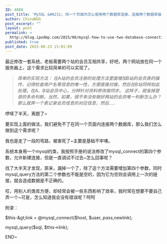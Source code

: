 ```yaml
---
ID: 4089
post_title: 'MySQL &#8211; 同一个页面内怎么使用两个数据库连接，连接两个数据库操作表'
author: ChinaBUG
post_excerpt: ""
layout: post
permalink: >
  http://blog.ipodmp.com/2015/06/mysql-how-to-use-two-database-connections-within-the-same-page-connect-the-two-database-tables.html
published: true
post_date: 2015-06-23 15:01:09
---
```

最近修改一套系统，老板需要两个站的会员互相共享，好吧，两个网站放在同一个服务器上，这个需求比较简单的可以实现了。
<blockquote><em>简单的实现方法：
在A站的会员注册的处理方法里面增加B站的会员表的操作，记得检查用户名等信息的唯一性，方便直接对接。然后在B站同样如此处理。在A、B站会员中心，分辨针对资料修改做同步。
这样子，就省掉登录的多余判断。当然，如果，很不幸没有做好两站的会员唯一判断怎么办？那么就弄一个表记录会员信息的对应信息，然后.....</em></blockquote>
啰嗦了半天，离题了~

要实现上面的做法，我们避免不了在同一个页面内连接两个数据库，那么我们怎么做到这个需求呢？

我也是走了一段的弯路，被害死了~主要是基础不牢噢。

系统本身用一个mysql的类，我按照手册的说法修改了mysql_connect的第四个参数，允许新建连接，但是一直调试不过去~怎么回事呢？

找了大半天才发现，原来，漏掉一个了，除了这个方法需要增加第四个参数，同时mysql_query方法的第二个参数也不能是空的，因为它为空则会调用上一次的链接，就会造成数据是不正确的。

哎，用别人的类库方便，却经常会被一些东西影响了效率，我时常在想要不要自己弄一个~可是，怎么知道我会没有错误呢？呵呵

附录：

$this-&gt;link = @mysql_connect($host, $user, $pass,$newlink);

mysql_query($sql, $this-&gt;link);

END~
